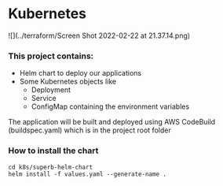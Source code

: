 # Kubernetes
![](../terraform/Screen Shot 2022-02-22 at 21.37.14.png)

### This project contains:
- Helm chart to deploy our applications
- Some Kubernetes objects like
  - Deployment
  - Service
  - ConfigMap containing the environment variables
  
The application will be built and deployed using AWS CodeBuild (buildspec.yaml) which is in the project root folder

### How to install the chart
```
cd k8s/superb-helm-chart
helm install -f values.yaml --generate-name .
```

